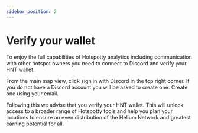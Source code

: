 ```yaml
---
sidebar_position: 2
---
```

# Verify your wallet

To enjoy the full capabilities of Hotspotty analytics including communication with other hotspot owners you need to connect to Discord and verify your HNT wallet. 

From the main map view, click sign in with Discord in the top right corner. If you do not have a Discord account you will be asked to create one. Create one using your email. 

Following this we advise that you verify your HNT wallet. This will unlock access to a broader range of Hotspotty tools and help you plan your locations to ensure an even distribution of the Helium Network and greatest earning potential for all.   



